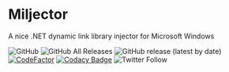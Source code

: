 # Miljector
A nice .NET dynamic link library injector for Microsoft Windows

![GitHub](https://img.shields.io/github/license/EnderIce2/Miljector)
![GitHub All Releases](https://img.shields.io/github/downloads/EnderIce2/Miljector/total)
![GitHub release (latest by date)](https://img.shields.io/github/v/release/EnderIce2/Miljector)
[![CodeFactor](https://www.codefactor.io/repository/github/enderice2/miljector/badge?s=a09a8f88f0a60ef8f696da960ff7e10333d86c3e)](https://www.codefactor.io/repository/github/enderice2/miljector)
[![Codacy Badge](https://app.codacy.com/project/badge/Grade/717df7a470f849348a3808bdf2855c57)](https://www.codacy.com/gh/EnderIce2/Miljector/dashboard?utm_source=github.com&amp;utm_medium=referral&amp;utm_content=EnderIce2/Miljector&amp;utm_campaign=Badge_Grade)
![Twitter Follow](https://img.shields.io/twitter/follow/enderice22?style=social)
